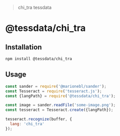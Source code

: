 > chi_tra tessdata

# @tessdata/chi_tra

## Installation

```
npm install @tessdata/chi_tra
```

## Usage

```js
const sander = require('@marionebl/sander');
const Tesseract = require('tesseract.js');
const {langPath} = require('@tessdata/chi_tra');

const image = sander.readFile('some-image.png');
const tesseract = Tesseract.create({langPath});

tesseract.recognize(buffer, {
  lang: 'chi_tra'
});
```
